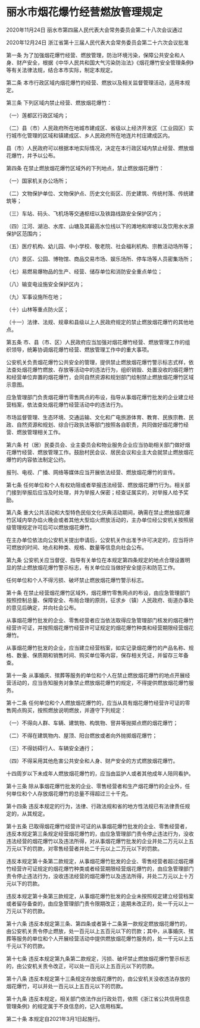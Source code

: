 # 丽水市烟花爆竹经营燃放管理规定

2020年11月24日 丽水市第四届人民代表大会常务委员会第二十八次会议通过

2020年12月24日 浙江省第十三届人民代表大会常务委员会第二十六次会议批准

<!-- INFO END -->

第一条 为了加强烟花爆竹经营、燃放管理，防治环境污染，保障公共安全和人身、财产安全，根据《中华人民共和国大气污染防治法》《烟花爆竹安全管理条例》等有关法律法规，结合本市实际，制定本规定。

第二条 本市行政区域内烟花爆竹的经营、燃放以及相关监督管理活动，适用本规定。

第三条 下列区域内禁止经营、燃放烟花爆竹：

（一）莲都区行政区域内；

（二）县（市）人民政府所在地城市建成区、省级以上经济开发区（工业园区）实行城市化管理的区域和镇建成区、乡人民政府所在地连片村庄建成区内。

县（市）人民政府可以根据本地实际情况，决定在本行政区域内禁止经营、燃放烟花爆竹，并予以公布。

第四条 在禁止燃放烟花爆竹区域外的下列地点，禁止燃放烟花爆竹：

（一）国家机关办公场所；

（二）文物保护单位、文物保护点、历史文化街区、历史建筑、传统村落、传统建筑等；

（三）车站、码头、飞机场等交通枢纽以及铁路线路安全保护区内；

（四）江河、湖泊、水库、山塘及其最高水位线以下的滩地和岸坡以及饮用水水源保护区范围内；

（五）医疗机构、幼儿园、中小学校、敬老院、社会福利机构、宗教活动场所等；

（六）景区、公园、博物馆、商品交易市场、娱乐场所、停车场等人员密集场所；

（七）易燃易爆物品的生产、经营、储存单位和消防安全重点单位；

（八）输变电设施安全保护区内；

（九）军事设施所在地；

（十）山林等重点防火区；

（十一）法律、法规、规章和县级以上人民政府规定的禁止燃放烟花爆竹的其他地点。

第五条 市、县（市、区）人民政府应当加强对烟花爆竹经营、燃放管理工作的组织领导，统筹协调烟花爆竹经营、燃放管理工作中的重大事项。

公安机关负责烟花爆竹公共安全的管理，提供禁止燃放烟花爆竹警示标志式样，依法查处烟花爆竹燃放、存放等活动中的违法行为，组织销毁、处置没收的烟花爆竹和经营单位弃置的烟花爆竹，会同自然资源和规划部门绘制禁止燃放烟花爆竹区域示意图。

应急管理部门负责烟花爆竹零售网点的布设，指导从事烟花爆竹批发的企业建立经营档案，依法查处烟花爆竹经营活动中的违法行为。

市场监督管理、生态环境、交通运输、文化和广电旅游体育、教育、民族宗教、民政、自然资源和规划、综合行政执法等部门按照各自职责，共同做好烟花爆竹经营、燃放管理相关工作。

第六条 村（居）民委员会、业主委员会和物业服务企业应当协助相关部门做好烟花爆竹经营、燃放管理工作。鼓励村民会议、居民会议和业主大会就禁止燃放烟花爆竹的内容依法制定公约。

报刊、电视、广播、网络等媒体应当开展依法经营、燃放烟花爆竹的宣传。

第七条 任何单位和个人有权劝阻或者举报违法经营、燃放烟花爆竹行为。相关部门接到举报后应当及时处理，并为举报人保密；经查证属实的，对举报人给予奖励。

第八条 重大公共活动和大型特色民俗文化庆典活动期间，确需在禁止燃放烟花爆竹区域内举办焰火晚会或者其他大型焰火燃放活动的，主办单位经公安机关按照层级管理规定许可后可以燃放烟花爆竹。

在主办单位依法向公安机关提出申请后，公安机关作出准予许可决定的，应当将许可燃放的时间、地点和种类、规格、数量等信息向社会公布。

第九条 公安机关应当督促、指导有关单位在本规定第四条规定的地点合理设置明显的禁止燃放烟花爆竹警示标志，有关单位应当做好安全提示和防范工作。

任何单位和个人不得污损、破坏禁止燃放烟花爆竹警示标志。

第十条 在禁止经营烟花爆竹区域外，烟花爆竹零售网点的布设，由应急管理部门按照控制总量、保障安全、布局合理的原则，征求乡（镇）人民政府、街道办事处的意见后确定，并向社会公布。

从事烟花爆竹批发的企业、零售经营者应当依法取得应急管理部门核发的烟花爆竹经营许可证，并按照烟花爆竹经营许可证规定的烟花爆竹种类和经营期限经营烟花爆竹。

从事烟花爆竹批发的企业，应当建立经营档案，如实记录烟花爆竹的产品名称、规格、数量、保质期和销售时间、购买单位等内容，保存相关凭证，并留存三年备查。

第十一条 从事婚庆、殡葬等服务的单位和个人在禁止燃放烟花爆竹的地点开展经营活动的，应当告知服务对象禁止燃放烟花爆竹的规定，不得提供燃放烟花爆竹服务。

第十二条 任何单位和个人燃放烟花爆竹的，应当从具有烟花爆竹经营许可证的零售网点购买，按照燃放说明燃放，并遵守下列规定：

（一）不得向人群、车辆、建筑物、构筑物、窨井等抛掷点燃的烟花爆竹；

（二）不得在建筑物内、屋顶、阳台燃放或者向外抛掷烟花爆竹；

（三）不得妨碍行人、车辆安全通行；

（四）不得采用其他危害公共安全和人身、财产安全的方式燃放烟花爆竹。

十四周岁以下未成年人燃放烟花爆竹的，应当由监护人或者其他成年人陪同看护。

第十三条 除从事烟花爆竹批发的企业、零售经营者和生产烟花爆竹的企业外，任何单位和个人存放烟花爆竹的总量不得超过三十千克。

第十四条 违反本规定的行为，法律、行政法规和省的地方性法规已有法律责任规定的，从其规定。

第十五条 已取得烟花爆竹经营许可证的从事烟花爆竹批发的企业、零售经营者，违反本规定第三条规定经营烟花爆竹的，由应急管理部门责令停止违法行为，没收违法经营的烟花爆竹以及违法所得，对从事烟花爆竹批发的企业并处二万元以上五万元以下的罚款，对零售经营者并处二千元以上二万元以下的罚款。

违反本规定第十条第二款规定，从事烟花爆竹批发的企业、零售经营者超过烟花爆竹经营许可证规定的烟花爆竹种类或者经营期限经营烟花爆竹的，由应急管理部门责令停止违法行为，没收违法经营的烟花爆竹以及违法所得，并处二万元以上十万元以下的罚款。

违反本规定第十条第三款规定，从事烟花爆竹批发的企业未按照规定建立经营档案或者留存备查的，由应急管理部门责令限期改正；逾期未改正的，处一千元以上一万元以下的罚款。

第十六条 违反本规定第三条、第四条或者第十二条第一款规定燃放烟花爆竹的，由公安机关责令停止燃放，处一百元以上五百元以下的罚款；其中，从事婚庆、殡葬等服务的单位和个人开展经营活动中提供燃放烟花爆竹服务的，处一千元以上五千元以下的罚款。

第十七条 违反本规定第九条第二款规定，污损、破坏禁止燃放烟花爆竹警示标志的，由公安机关责令改正，可以处一百元以上五百元以下的罚款。

第十八条 违反本规定第十三条规定存放烟花爆竹的，由公安机关没收违法存放的烟花爆竹，可以并处一百元以上五百元以下的罚款。

第十九条 违反本规定，相关部门依法作出行政处罚，依照《浙江省公共信用信息管理条例》的规定属于不良信息的，记入信用档案。

第二十条 本规定自2021年3月1日起施行。

